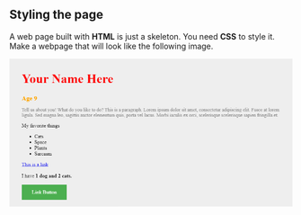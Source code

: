 ## Styling the page

A web page built with **HTML** is just a skeleton. You need **CSS** to style it. Make a webpage that will look like the following image.

![styling webpage](../../assets/web/img/1.png)